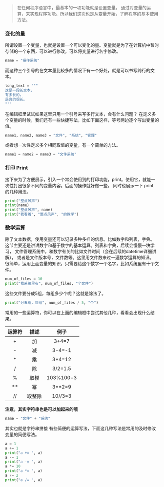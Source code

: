 > 在任何程序语言中，最基本的一项功能就是设置变量。 通过对变量的运算，来实现程序功能。所以我们这次也是从变量开始，了解程序的基本使用方法。

### 变化的量

所谓设置一个变量，也就是设置一个可以变化的量。变量就是为了在计算机中暂时存储的一个东西，可以进行修改，可以将变量进行名字修改。

```python
name = "操作系统"
```
而这种三个引号的在文本量比较多的情况下有一个好处，就是可以书写跨行的文本。

```python
long_text = """
这是一段长文本，
有多长的，
是真的很长。
"""
```

在编辑框里试试如果这里只用一个引号来写多行文本，会有什么问题？
在定义多个变量的时候，我们还有一些快捷写法，比如下面这样，等号两边逐个写出变量的值。

```python
name1, name2, name3 = "文件", "系统", "管理"
```

或者想一次性定义多个相同取值的变量，有一个简单的方法。

```python
name1 = name2 = name3 = "文件系统"
```

### 打印 Print

接下来为了方便展示，引入一个常会使用到的打印功能，print。使用它，就能一次性打出很多不同的变量内容。后面的操作就好做一些。 同时也展示一下 print 的几种用法。

```python
print("整点风声")
print(name)
print("整点风声", name)
print("我看着", "整点风声", "的教学")
```

### 数学运算

除了文本数据，使用变量还可以记录多种多样的信息。比如数字和列表，字典。 这节主要还是讲讲数字和基于数字的基本运算。列表和字典，后续会慢慢一块学习， 文件管理系统中，和数字有关的比如文件时间（会在后续的datetime详细讲解）， 或者是文件版本号，文件数等。这里用文件数来过一遍数学运算的知识。
很简单，运用上面变量的知识，只需要给这个数字一个名字，比如系统里有十个文件。

```python
num_of_files = 10
print("我系统里有", num_of_files, "个文件")
```

这些文件要分成5组，每组多少个呢？这就是除法了。

```python
print("分五组，每组", num_of_files / 5, "个")
```

常用的一些运算符，你可以在上面的编辑框中尝试其他几种，看看会出现什么结果。

|运算符|描述|例子|
|:-:|:-:|:-:|
|+|加|3+4=7|
|-|减|3-4=-1|
|*|乘|3*4=12|
|/|除|3/2=1.5|
|%|取模|103%100=3|
|**|幂|3**2=9|
|//|取整除|10//3=3|

**注意，其实字符串也是可以加起来的哦**

```python
name = "文件" + "系统"
```
其实也就是字符串拼接
有些简便的运算写法，下面这几种写法是常用的及时修改变量的简便写法。

```python
a = 1
a += 1
print("a += ", a)
a -= 1
print("a -= ", a)
a *= 10
print("a *= ", a)
a /= 2 
print("a /= ", a)
```

